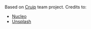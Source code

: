 Based on [Cruip](https://cruip.com/) team project. Credits to:

- [Nucleo](https://nucleoapp.com/)
- [Unsplash](https://unsplash.com/)

